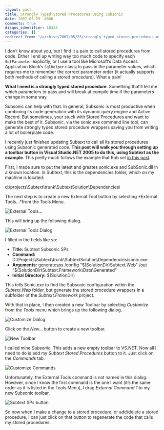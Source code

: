```yaml
---
layout: post
title: Strongly Typed Stored Procedures Using Subsonic
date: 2007-05-29 -0800
comments: true
disqus_identifier: 18333
categories: []
redirect_from: "/archive/2007/05/28/strongly-typed-stored-procedures-using-subsonic.aspx/"
---
```


I don’t know about you, but I find it a pain to call stored procedures
from code. Either I end up writing way too much code to specify each
`SqlParameter` explicitly, or I use a tool like Microsoft’s Data Access
Application Block’s `SqlHelper` classj to pass in the parameter values,
which requires me to remember the correct parameter order (it actually
supports both methods of calling a stored procedure). What a pain!

**What I need is a strongly typed stored procedure**. Something that’ll
tell me which parameters to pass and will break at compile time if the
parameters change in some way.

Subsonic can help with that. In general, Subsonic is most productive
when combining its code generation with its dynamic query engine and
Active Record. But sometimes, your stuck with Stored Procedures and want
to make the best of it. Subsonic, via the sonic.exe command line tool,
can generate strongly typed stored procedure wrappers saving you from
writing a lot of boilerplate code.

I recently just finished updating Subtext to call all its stored
procedures using Subsonic generated code. **This post will walk you
through setting up a toolbar button in Visual Studio.NET 2005 to do
this, using Subtext as the example**. This pretty much follows the
example that Rob set [in this
post](http://blog.wekeroad.com/archive/2007/01/13/SubSonic-Console-Groovy-VS-Shortcuts.aspx "Groovy VS Shortcuts").

First, I made sure to put the latest and greates sonic.exe and
SubSonic.dll in a known location. In Subtext, this is the dependencies
folder, which on my machine is located:

d:\\projects\\Subtext\\trunk\\SubtextSolution\\Dependencies\\

The next step is to create a new External Tool button by selecting
*External Tools...*from the Tools Menu.

![External
Tools...](https://haacked.com/images/haacked_com/WindowsLiveWriter/VS.NETShortcutForGeneratingStoredProcCal_145CA/vsexternaltools4.png)

This will bring up the following dialog.

![External Tools
Dialog](https://haacked.com/images/haacked_com/WindowsLiveWriter/VS.NETShortcutForGeneratingStoredProcCal_145CA/ExternalTools24.png)

I filled in the fields like so:

-   **Title:** Subtext Subsonic SPs
-   **Command:**
    D:\\Projects\\Subtext\\trunk\\SubtextSolution\\Dependencies\\sonic.exe
-   **Arguments:** generatesps /config "\$(SolutionDir)Subtext.Web" /out
    "\$(SolutionDir)Subtext.Framework\\Data\\Generated"
-   **Initial Directory:** \$(SolutionDir)

This tells Sonic.exe to find the Subsonic configuration within the
*Subtext.Web* folder, but generate the stored procedure wrappers in a
subfolder of the *Subtext.Framework* project.

With that in place, I then created a new Toolbar by selecting
*Customize* from the *Tools* menu which brings up the following dialog.

![Customize
Dialog](https://haacked.com/images/haacked_com/WindowsLiveWriter/VS.NETShortcutForGeneratingStoredProcCal_145CA/Customize4.png)

Click on the *New...* button to create a new toolbar.

![New
Toolbar](https://haacked.com/images/haacked_com/WindowsLiveWriter/VS.NETShortcutForGeneratingStoredProcCal_145CA/NewToolbar5.png)

I called mine *Subsonic*. This adds a new empty toolbar to VS.NET. Now
all I need to do is add my *Subtext Stored Procedures* button to it.
Just click on the *Commands* tab.

![Customize
Commands](https://haacked.com/images/haacked_com/WindowsLiveWriter/VS.NETShortcutForGeneratingStoredProcCal_145CA/vssubsoniccommandsdialog4.png)

Unfortunately, the External Tools command is not named in this dialog.
However, since I know the first command is the one I want (it’s the same
order as it is listed in the Tools Menu), I drag *External Command 1* to
my new Subsonic toolbar.

![Subtext SPs
button](https://haacked.com/images/haacked_com/WindowsLiveWriter/VS.NETShortcutForGeneratingStoredProcCal_145CA/subtextsptoolbarbutton4.png)

So now when I make a change to a stored procedure, or add/delete a
stored procedure, I can just click on that button to regenerate the code
that calls my stored procedures.

